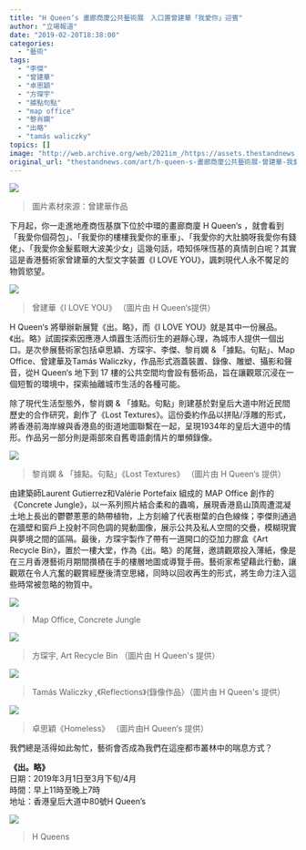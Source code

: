 ```yaml
---
title: "H Queen‘s 畫廊商廈公共藝術展　入口置曾建華「我愛你」迎賓"
author: "立場報道"
date: "2019-02-20T18:38:00"
categories:
  - "藝術"
tags:
  - "李傑"
  - "曾建華"
  - "卓思穎"
  - "方琛宇"
  - "據點句點"
  - "map office"
  - "黎肖嫻"
  - "出略"
  - "tamás waliczky"
topics: []
image: "http://web.archive.org/web/2021im_/https://assets.thestandnews.com/media/photos/love-20_B7zIE.png"
original_url: "thestandnews.com/art/h-queen-s-畫廊商廈公共藝術展-曾建華-我愛你-牆紙貼大門迎賓"
---
```

![](http://web.archive.org/web/2021im_/https://assets.thestandnews.com/media/photos/love-20_B7zIE.png)
> 圖片素材來源：曾建華作品

下月起，你一走進地產商恆基旗下位於中環的畫廊商廈 H Queen‘s ，就會看到「我愛你個荷包」、「我愛你的樓樓我愛你的車車」、「我愛你的大肚腩呀我愛你有錢佬」、「我愛你金髮藍眼大波美少女」這幾句話，唔知係咪恆基的真情剖白呢？其實這是香港藝術家曾建華的大型文字裝置《I LOVE YOU》，諷刺現代人永不饜足的物質慾望。 

![](http://web.archive.org/web/2021im_/https://assets.thestandnews.com/media/photos/Tsang20Kinwah_I20Love20U_detail_LeJtP.jpg)
> 曾建華《I LOVE YOU》 （圖片由 H Queen‘s提供）

H Queen‘s 將舉辦新展覽《出。略》，而《I LOVE YOU》就是其中一份展品。《出。略》試圖探索因應港人煩囂生活而衍生的避靜心理，為城市人提供一個出口。是次參展藝術家包括卓思穎、方琛宇、李傑、黎肖嫻 & 「據點。句點」、Map Office、曾建華及Tamás Waliczky，作品形式涵蓋裝置、錄像、雕塑、攝影和聲音，從H Queen‘s 地下到 17 樓的公共空間均會設有藝術品，旨在讓觀眾沉浸在一個短暫的環境中，探索抽離城市生活的各種可能。

除了現代生活型態外，黎肖嫻 & 「據點。句點」則建基於對皇后大道中附近民間歷史的合作研究，創作了《Lost Textures》。這份委約作品以拼貼/浮雕的形式，將香港前海岸線與香港島的街道地圖聯繫在一起，呈現1934年的皇后大道中的情形。作品另一部分則是兩部來自舊粵語劇情片的單頻錄像。

![](http://web.archive.org/web/2021im_/https://assets.thestandnews.com/media/photos/Image20of20Lost20Texture2C20Year20not20specified_MOtnt.jpg)
> 黎肖嫻 & 「據點。句點」《Lost Textures》 （圖片由 H Queen‘s 提供）

由建築師Laurent Gutierrez和Valérie Portefaix 組成的 MAP Office 創作的《Concrete Jungle》，以一系列照片結合柔和的蟲鳴，展現香港島山頂周遭混凝土地上長出的鬱鬱蔥蔥的熱帶植物，上方刻繪了代表樹葉的白色線條；李傑則通過在牆壁和窗戶上投射不同色調的晃動圖像，展示公共及私人空間的交疊，模糊現實與夢境之間的區隔。最後，方琛宇製作了帶有一道開口的亞加力膠盒《Art Recycle Bin》，置於一樓大堂，作為《出。略》的尾聲，邀請觀眾投入薄紙，像是在三月香港藝術月期間攢積在手的樓層地圖或導覽手冊。藝術家希望藉此行動，讓觀眾在令人亢奮的觀賞經歷後清空思緒，同時以回收再生的形式，將生命力注入這些時常被忽略的物質中。

![](http://web.archive.org/web/2021im_/https://assets.thestandnews.com/media/photos/Concrete20Jungle2C202007_uEdx3.jpg)
> Map Office, Concrete Jungle

![](http://web.archive.org/web/2021im_/https://assets.thestandnews.com/media/photos/Art20Recycling20Box2C202019_QlBdf.jpg)
> 方琛宇, Art Recycle Bin （圖片由 H Queen's 提供）

![](http://web.archive.org/web/2021im_/https://assets.thestandnews.com/media/photos/1111_1Seul.jpg)
> Tamás Waliczky ,《Reflections》(錄像作品）（圖片由 H Queen's 提供）

![](http://web.archive.org/web/2021im_/https://assets.thestandnews.com/media/photos/Homeless2C20Year20not20specified_QaRII.jpg)
> 卓思穎《Homeless》 （圖片由H Queen‘s 提供）

我們總是活得如此匆忙，藝術會否成為我們在這座都市叢林中的喘息方式？

**《出。略》**  
日期：2019年3月1日至3月下旬/4月  
時間：早上11時至晚上7時  
地址：香港皇后大道中80號H Queen’s

![](http://web.archive.org/web/2021im_/https://assets.thestandnews.com/media/photos/HQ_exterior_night01_qoGZB.jpg)
> H Queens